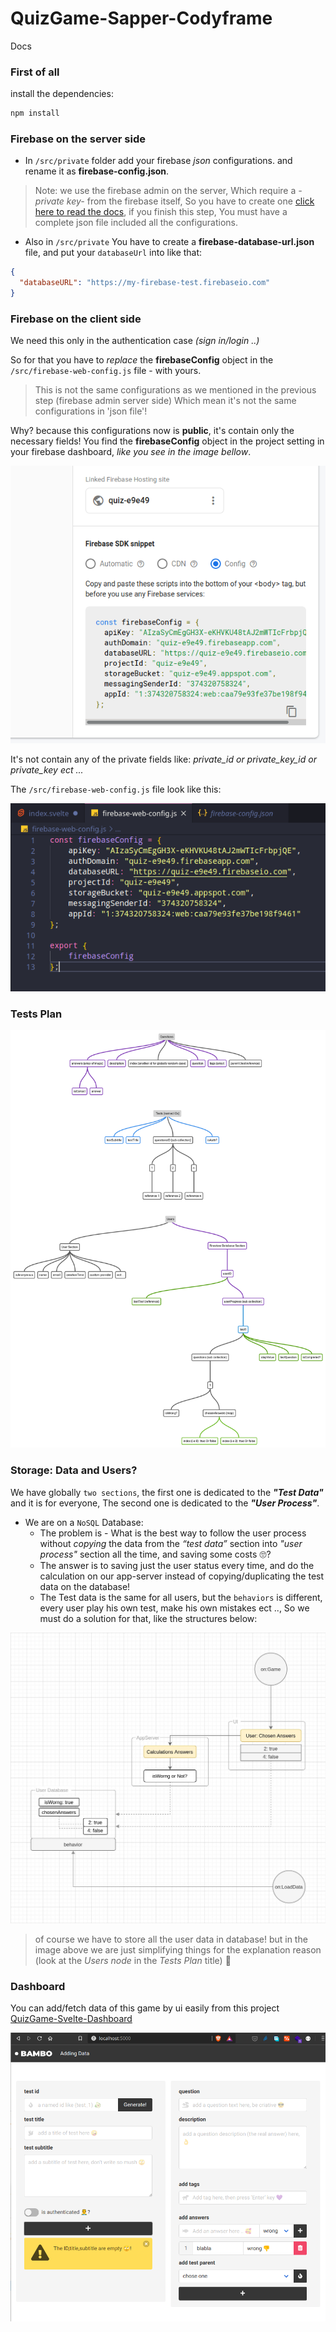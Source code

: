 # QuizGame-Sapper-Codyframe

Docs

### First of all

install the dependencies:

```bash
npm install
```

### Firebase on the server side
- In `/src/private` folder add your firebase _json_ configurations. and rename it as **firebase-config.json**.

> Note: we use the firebase admin on the server, Which require a *-private key-* from the firebase itself, So you have to create one [click here to read the docs](https://firebase.google.com/docs/admin/setup#initialize-sdk), if you finish this step, You must have a complete json file included all the configurations.

- Also in `/src/private` You have to create a **firebase-database-url.json** file, and put your `databaseUrl` into like that:

```json
{
  "databaseURL": "https://my-firebase-test.firebaseio.com"
}
```
### Firebase on the client side
We need this only in the authentication case _(sign in/login ..)_

So for that you have to _replace_ the **firebaseConfig** object in the `/src/firebase-web-config.js` file - with yours.

> This is not the same configurations as we mentioned in the previous step (firebase admin server side) Which mean it's not the same configurations in 'json file'!

Why? because this configurations now is **public**, it's contain only the necessary fields! You find the **firebaseConfig** object in the project setting in your firebase dashboard, _like you see in the image bellow_.

<img src='./docs/firebase web config from dashboard.png' alert='firebase web config from dashboard'/>

It's not contain any of the private fields like: _private_id or private_key_id or private_key ect ..._

The `/src/firebase-web-config.js` file look like this:

<img src='./docs/firebase web config.png' alert='firebase web config js file'/>

### Tests Plan

<img src='./docs/testplan.svg' alert='svg tests plan'/>

### Storage: Data and Users?
We have globally `two sections`, the first one is dedicated to the ***"Test Data"*** and it is for everyone, The second one is dedicated to the ***"User Process"***.

* We are on a `NoSQL` Database:
  - The problem is - What is the best way to follow the user process without *copying* the data from the *“test data”* section into *"user process"* section all the time, and saving some costs 🙄?
  - The answer is to saving just the user status every time, and do the calculation on our app-server instead of copying/duplicating the test data on the database!
  - The Test data is the same for all users, but the `behaviors` is different, every user play his own test, make his own mistakes ect .., So we must do a solution for that,  like the structures below:

<img src='./docs/how data stored and loaded (user).jpg' alert='how the data stored and loaded for the user image'/>

> of course we have to store all the user data in database! but in the image above we are just simplifying things for the explanation reason (look at the *Users node* in the *Tests Plan* title) 🥑


### Dashboard
You can add/fetch data of this game by ui easily from this project [QuizGame-Svelte-Dashboard](https://github.com/zakaria-chahboun/QuizGame-Svelte-Dashboard)

<img src='./docs/dashboard.png' alt='dashboard image'>
